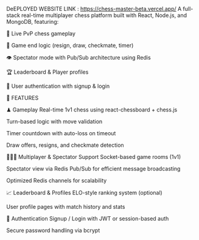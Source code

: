 DeEPLOYED WEBSITE LINK : https://chess-master-beta.vercel.app/
A full-stack real-time multiplayer chess platform built with React, Node.js, and MongoDB, featuring:

🔄 Live PvP chess gameplay

🏁 Game end logic (resign, draw, checkmate, timer)

👁️ Spectator mode with Pub/Sub architecture using Redis

🏆 Leaderboard & Player profiles

🔐 User authentication with signup & login


🚀 FEATURES


♟ Gameplay
Real-time 1v1 chess using react-chessboard + chess.js

Turn-based logic with move validation

Timer countdown with auto-loss on timeout

Draw offers, resigns, and checkmate detection

🧑‍🤝‍🧑 Multiplayer & Spectator Support
Socket-based game rooms (1v1)

Spectator view via Redis Pub/Sub for efficient message broadcasting

Optimized Redis channels for scalability

📈 Leaderboard & Profiles
ELO-style ranking system (optional)

User profile pages with match history and stats

🔐 Authentication
Signup / Login with JWT or session-based auth

Secure password handling via bcrypt